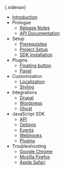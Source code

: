 {.sidenav}
- [Introduction](/docs/introduction)
- Prologue
    - [Release Notes](/docs/releases)
    - [API Documentation](https://notimatica.api-docs.io/1.0)
- Setup
    - [Prerequisites](/docs/prerequisites)
    - [Project Setup](/docs/project-setup)
    - [SDK Installation](/docs/sdk-installation)
- Plugins
    - [Floating button](/docs/floating-button)
    - [Panel](/docs/panel)
- Customization
    - [Localization](/docs/localization)
    - [Styling](/docs/styling)
- Integrations
    - [Drupal](/docs/dupal)
    - [Wordpress](/docs/wordpress)
    - [Ghost](/docs/ghost)
- JavaScript SDK
    - [API](/docs/sdk-api)
    - [Options](/docs/sdk-options)
    - [Events](/docs/sdk-events)
    - [Webhooks](/docs/sdk-webhooks)
    - [Plugins](/docs/sdk-plugins)
- Troubleshooting
    - [Google Chrome](/docs/trouble-chrome)
    - [Mozilla Firefox](/docs/trouble-firefox)
    - [Apple Safari](/docs/trouble-safari)
